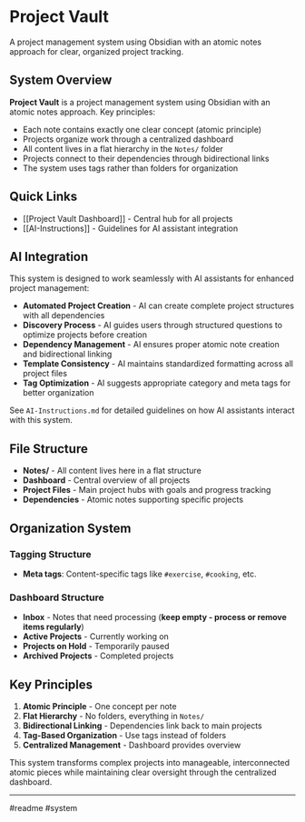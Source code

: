 # Project Vault

A project management system using Obsidian with an atomic notes approach for clear, organized project tracking.

## System Overview

**Project Vault** is a project management system using Obsidian with an atomic notes approach. Key principles:

- Each note contains exactly one clear concept (atomic principle)
- Projects organize work through a centralized dashboard
- All content lives in a flat hierarchy in the `Notes/` folder
- Projects connect to their dependencies through bidirectional links
- The system uses tags rather than folders for organization

## Quick Links

- [[Project Vault Dashboard]] - Central hub for all projects
- [[AI-Instructions]] - Guidelines for AI assistant integration

## AI Integration

This system is designed to work seamlessly with AI assistants for enhanced project management:

- **Automated Project Creation** - AI can create complete project structures with all dependencies
- **Discovery Process** - AI guides users through structured questions to optimize projects before creation
- **Dependency Management** - AI ensures proper atomic note creation and bidirectional linking
- **Template Consistency** - AI maintains standardized formatting across all project files
- **Tag Optimization** - AI suggests appropriate category and meta tags for better organization

See `AI-Instructions.md` for detailed guidelines on how AI assistants interact with this system.

## File Structure

- **Notes/** - All content lives here in a flat structure
- **Dashboard** - Central overview of all projects
- **Project Files** - Main project hubs with goals and progress tracking
- **Dependencies** - Atomic notes supporting specific projects

## Organization System

### Tagging Structure
- **Meta tags**: Content-specific tags like `#exercise`, `#cooking`, etc.

### Dashboard Structure
- **Inbox** - Notes that need processing (**keep empty - process or remove items regularly**)
- **Active Projects** - Currently working on
- **Projects on Hold** - Temporarily paused  
- **Archived Projects** - Completed projects

## Key Principles

1. **Atomic Principle** - One concept per note
2. **Flat Hierarchy** - No folders, everything in `Notes/`
3. **Bidirectional Linking** - Dependencies link back to main projects
4. **Tag-Based Organization** - Use tags instead of folders
5. **Centralized Management** - Dashboard provides overview

This system transforms complex projects into manageable, interconnected atomic pieces while maintaining clear oversight through the centralized dashboard.

---
#readme #system